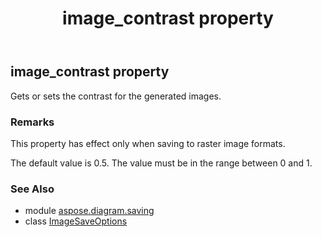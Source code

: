﻿---
title: image_contrast property
second_title: Aspose.Diagram for Python via .NET API References
description: 
type: docs
weight: 140
url: /python-net/aspose.diagram.saving/imagesaveoptions/image_contrast/
is_root: false
---

## image_contrast property


Gets or sets the contrast for the generated images.
### Remarks 


This property has effect only when saving to raster image formats.

The default value is 0.5. The value must be in the range between 0 and 1.

### See Also
* module [aspose.diagram.saving](../../)
* class [ImageSaveOptions](/diagram/python-net/aspose.diagram.saving/imagesaveoptions)
